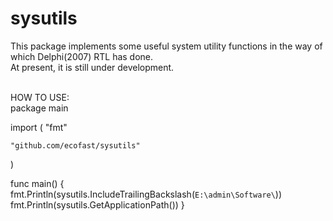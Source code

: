 # sysutils
This package implements some useful system utility functions in the way of which Delphi(2007) RTL has done.</br>
At present, it is still under development.</br></br>

HOW TO USE:</br>
package main

import (
	"fmt"
	
	"github.com/ecofast/sysutils"
)

func main() {
	fmt.Println(sysutils.IncludeTrailingBackslash(`E:\admin\Software\`))
	fmt.Println(sysutils.GetApplicationPath())
}
